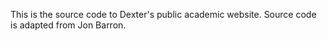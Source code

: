 This is the source code to Dexter's public academic website. Source code is adapted from Jon Barron.
